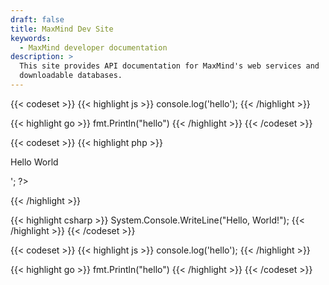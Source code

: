 ```yaml
---
draft: false
title: MaxMind Dev Site
keywords:
  - MaxMind developer documentation
description: >
  This site provides API documentation for MaxMind's web services and
  downloadable databases.
---
```



{{< codeset >}}
  {{< highlight js >}}
console.log('hello');
  {{< /highlight >}}

  {{< highlight go >}}
fmt.Println("hello")
  {{< /highlight >}}
{{< /codeset >}}

{{< codeset >}}
  {{< highlight php >}}
<?php echo '<p>Hello World</p>'; ?>
  {{< /highlight >}}

  {{< highlight csharp >}}
System.Console.WriteLine("Hello, World!");
  {{< /highlight >}}
{{< /codeset >}}

{{< codeset >}}
  {{< highlight js >}}
console.log('hello');
  {{< /highlight >}}

  {{< highlight go >}}
fmt.Println("hello")
  {{< /highlight >}}
{{< /codeset >}}
